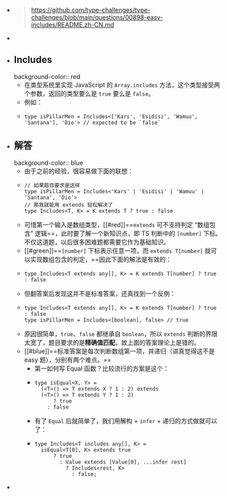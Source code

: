 - > https://github.com/type-challenges/type-challenges/blob/main/questions/00898-easy-includes/README.zh-CN.md
-
- ## Includes
  background-color:: red
	- 在类型系统里实现 JavaScript 的 `Array.includes` 方法，这个类型接受两个参数，返回的类型要么是 `true` 要么是 `false`。
	- 例如：
	- ```
	  type isPillarMen = Includes<['Kars', 'Esidisi', 'Wamuu', 'Santana'], 'Dio'> // expected to be `false`
	  ```
- ## 解答
  background-color:: blue
	- 由于之前的经验，很容易做下面的联想：
	- ```
	  // 如果题目要求是这样
	  type isPillarMen = Includes<'Kars' | 'Esidisi' | 'Wamuu' | 'Santana', 'Dio'>
	  // 那我就能用 extends 轻松解决了
	  type Includes<T, K> = K extends T ? true : false
	  ```
	- 可惜第一个输入是数组类型，[[#red]]==`extends` 可不支持判定 “数组包含” 逻辑==，此时要了解一个新知识点，即 TS 判断中的 `[number]` 下标。不仅这道题，以后很多困难题都需要它作为基础知识。
	- [[#green]]==`[number]` 下标表示任意一项，而 `extends T[number]` 就可以实现数组包含的判定，==因此下面的解法是有效的：
	- ```
	  type Includes<T extends any[], K> = K extends T[number] ? true : false
	  ```
	- 但翻答案后发现这并不是标准答案，还真找到一个反例：
	- ```
	  type Includes<T extends any[], K> = K extends T[number] ? true : false
	  type isPillarMen = Includes<[boolean], false> // true
	  ```
	- 原因很简单，`true`、`false` 都继承自 `boolean`，所以 `extends` 判断的界限太宽了，题目要求的是**精确值匹配**，故上面的答案理论上是错的。
	- [[#blue]]==标准答案是每次判断数组第一项，并递归（讲真觉得这不是 easy 题），分别有两个难点。==
		- 第一如何写 Equal 函数？比较流行的方案是这个：
		- ```
		  type isEqual<X, Y> =
		    (<T>() => T extends X ? 1 : 2) extends
		    (<T>() => T extends Y ? 1 : 2)
		    	? true
		      : false
		  ```
		- 有了 `Equal` 后就简单了，我们用解构 + `infer` + 递归的方式做就可以了：
		- ```
		  type Includes<T includes any[], K> =
		  	isEqual<T[0], K> extends true
		  		? true
		          : Value extends [Value[0], ...infer rest]
		          	? Includes<rest, K>
		              : false;
		  ```
-
